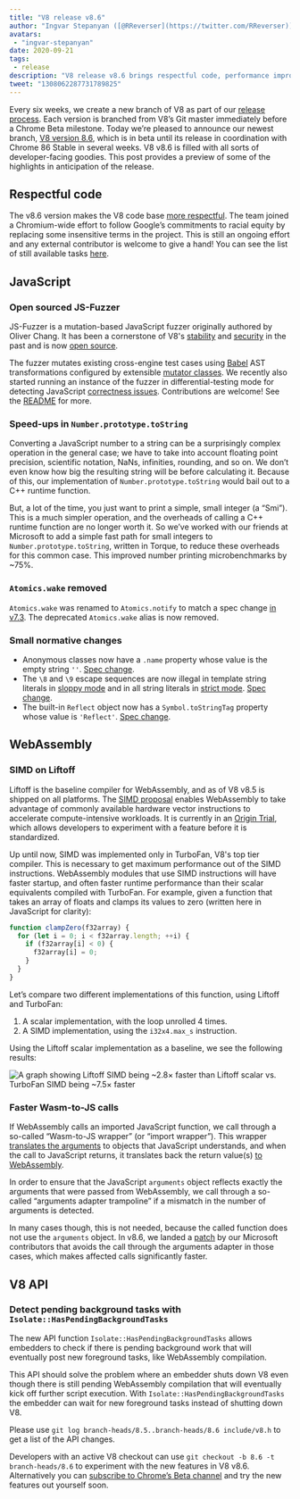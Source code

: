 ```yaml
---
title: "V8 release v8.6"
author: "Ingvar Stepanyan ([@RReverser](https://twitter.com/RReverser)), a keyboard fuzzer"
avatars:
 - "ingvar-stepanyan"
date: 2020-09-21
tags:
 - release
description: "V8 release v8.6 brings respectful code, performance improvements, and normative changes."
tweet: "1308062287731789825"
---
```

Every six weeks, we create a new branch of V8 as part of our [release process](https://v8.dev/docs/release-process). Each version is branched from V8’s Git master immediately before a Chrome Beta milestone. Today we’re pleased to announce our newest branch, [V8 version 8.6](https://chromium.googlesource.com/v8/v8.git/+log/branch-heads/8.6), which is in beta until its release in coordination with Chrome 86 Stable in several weeks. V8 v8.6 is filled with all sorts of developer-facing goodies. This post provides a preview of some of the highlights in anticipation of the release.

<!--truncate-->
## Respectful code

The v8.6 version makes the V8 code base [more respectful](https://v8.dev/docs/respectful-code). The team joined a Chromium-wide effort to follow Google’s commitments to racial equity by replacing some insensitive terms in the project. This is still an ongoing effort and any external contributor is welcome to give a hand! You can see the list of still available tasks [here](https://docs.google.com/document/d/1rK7NQK64c53-qbEG-N5xz7uY_QUVI45sUxinbyikCYM/edit).

## JavaScript

### Open sourced JS-Fuzzer

JS-Fuzzer is a mutation-based JavaScript fuzzer originally authored by Oliver Chang. It has been a cornerstone of V8's [stability](https://bugs.chromium.org/p/chromium/issues/list?q=ochang_js_fuzzer%20label%3AStability-Crash%20label%3AClusterfuzz%20-status%3AWontFix%20-status%3ADuplicate&can=1) and [security](https://bugs.chromium.org/p/chromium/issues/list?q=ochang_js_fuzzer%20label%3ASecurity%20label%3AClusterfuzz%20-status%3AWontFix%20-status%3ADuplicate&can=1) in the past and is now [open source](https://chromium-review.googlesource.com/c/v8/v8/+/2320330).

The fuzzer mutates existing cross-engine test cases using [Babel](https://babeljs.io/) AST transformations configured by extensible [mutator classes](https://chromium.googlesource.com/v8/v8/+/320d98709f/tools/clusterfuzz/js_fuzzer/mutators/). We recently also started running an instance of the fuzzer in differential-testing mode for detecting JavaScript [correctness issues](https://bugs.chromium.org/p/chromium/issues/list?q=blocking%3A1050674%20-status%3ADuplicate&can=1). Contributions are welcome! See the [README](https://chromium.googlesource.com/v8/v8/+/master/tools/clusterfuzz/js_fuzzer/README.md) for more.

### Speed-ups in `Number.prototype.toString`

Converting a JavaScript number to a string can be a surprisingly complex operation in the general case; we have to take into account floating point precision, scientific notation, NaNs, infinities, rounding, and so on. We don’t even know how big the resulting string will be before calculating it. Because of this, our implementation of `Number.prototype.toString` would bail out to a C++ runtime function.

But, a lot of the time, you just want to print a simple, small integer (a “Smi”). This is a much simpler operation, and the overheads of calling a C++ runtime function are no longer worth it. So we’ve worked with our friends at Microsoft to add a simple fast path for small integers to `Number.prototype.toString`, written in Torque, to reduce these overheads for this common case. This improved number printing microbenchmarks by ~75%.

### `Atomics.wake` removed

`Atomics.wake` was renamed to `Atomics.notify` to match a spec change [in v7.3](https://v8.dev/blog/v8-release-73#atomics.notify). The deprecated `Atomics.wake` alias is now removed.

### Small normative changes

- Anonymous classes now have a `.name` property whose value is the empty string `''`. [Spec change](https://github.com/tc39/ecma262/pull/1490).
- The `\8` and `\9` escape sequences are now illegal in template string literals in [sloppy mode](https://developer.mozilla.org/en-US/docs/Glossary/Sloppy_mode) and in all string literals in [strict mode](https://developer.mozilla.org/en-US/docs/Web/JavaScript/Reference/Strict_mode). [Spec change](https://github.com/tc39/ecma262/pull/2054).
- The built-in `Reflect` object now has a `Symbol.toStringTag` property whose value is `'Reflect'`. [Spec change](https://github.com/tc39/ecma262/pull/2057).

## WebAssembly

### SIMD on Liftoff

Liftoff is the baseline compiler for WebAssembly, and as of V8 v8.5 is shipped on all platforms. The [SIMD proposal](https://v8.dev/features/simd) enables WebAssembly to take advantage of commonly available hardware vector instructions to accelerate compute-intensive workloads. It is currently in an [Origin Trial](https://v8.dev/blog/v8-release-84#simd-origin-trial), which allows developers to experiment with a feature before it is standardized.

Up until now, SIMD was implemented only in TurboFan, V8's top tier compiler. This is necessary to get maximum performance out of the SIMD instructions. WebAssembly modules that use SIMD instructions will have faster startup, and often faster runtime performance than their scalar equivalents compiled with TurboFan. For example, given a function that takes an array of floats and clamps its values to zero (written here in JavaScript for clarity):

```js
function clampZero(f32array) {
  for (let i = 0; i < f32array.length; ++i) {
    if (f32array[i] < 0) {
      f32array[i] = 0;
    }
  }
}
```

Let’s compare two different implementations of this function, using Liftoff and TurboFan:

1. A scalar implementation, with the loop unrolled 4 times.
2. A SIMD implementation, using the `i32x4.max_s` instruction.

Using the Liftoff scalar implementation as a baseline, we see the following results:

![A graph showing Liftoff SIMD being ~2.8× faster than Liftoff scalar vs. TurboFan SIMD being ~7.5× faster](/_img/v8-release-86/simd.svg)

### Faster Wasm-to-JS calls

If WebAssembly calls an imported JavaScript function, we call through a so-called “Wasm-to-JS wrapper” (or “import wrapper”). This wrapper [translates the arguments](https://webassembly.github.io/spec/js-api/index.html#tojsvalue) to objects that JavaScript understands, and when the call to JavaScript returns, it translates back the return value(s) [to WebAssembly](https://webassembly.github.io/spec/js-api/index.html#towebassemblyvalue).

In order to ensure that the JavaScript `arguments` object reflects exactly the arguments that were passed from WebAssembly, we call through a so-called “arguments adapter trampoline” if a mismatch in the number of arguments is detected.

In many cases though, this is not needed, because the called function does not use the `arguments` object. In v8.6, we landed a [patch](https://crrev.com/c/2317061) by our Microsoft contributors that avoids the call through the arguments adapter in those cases, which makes affected calls significantly faster.

## V8 API

### Detect pending background tasks with `Isolate::HasPendingBackgroundTasks`

The new API function `Isolate::HasPendingBackgroundTasks` allows embedders to check if there is pending background work that will eventually post new foreground tasks, like WebAssembly compilation.

This API should solve the problem where an embedder shuts down V8 even though there is still pending WebAssembly compilation that will eventually kick off further script execution. With `Isolate::HasPendingBackgroundTasks` the embedder can wait for new foreground tasks instead of shutting down V8.

Please use `git log branch-heads/8.5..branch-heads/8.6 include/v8.h` to get a list of the API changes.

Developers with an active V8 checkout can use `git checkout -b 8.6 -t branch-heads/8.6` to experiment with the new features in V8 v8.6. Alternatively you can [subscribe to Chrome’s Beta channel](https://www.google.com/chrome/browser/beta.html) and try the new features out yourself soon.
